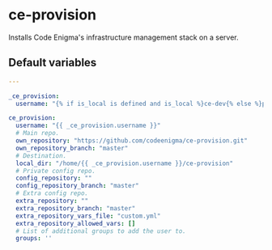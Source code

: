 # ce-provision
Installs Code Enigma's infrastructure management stack on a server.
<!--TOC-->
<!--ENDTOC-->

<!--ROLEVARS-->
## Default variables
```yaml
---

_ce_provision:
  username: "{% if is_local is defined and is_local %}ce-dev{% else %}provision{% endif %}"

ce_provision:
  username: "{{ _ce_provision.username }}"
  # Main repo.
  own_repository: "https://github.com/codeenigma/ce-provision.git"
  own_repository_branch: "master"
  # Destination.
  local_dir: "/home/{{ _ce_provision.username }}/ce-provision"
  # Private config repo.
  config_repository: ""
  config_repository_branch: "master"
  # Extra config repo.
  extra_repository: ""
  extra_repository_branch: "master"
  extra_repository_vars_file: "custom.yml"
  extra_repository_allowed_vars: []
  # List of additional groups to add the user to.
  groups: ''
```

<!--ENDROLEVARS-->
